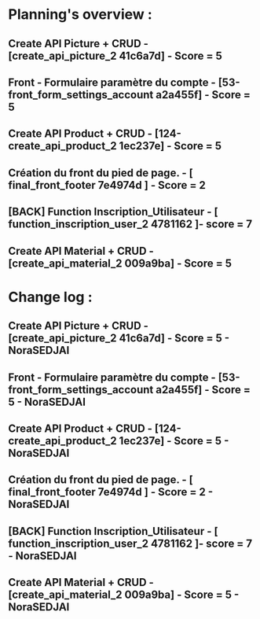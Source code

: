 # Planning's overview :

## Create API Picture + CRUD - [create_api_picture_2 41c6a7d] - Score = 5

## Front - Formulaire paramètre du compte - [53-front_form_settings_account a2a455f] - Score = 5

## Create API Product + CRUD - [124-create_api_product_2  1ec237e] - Score = 5

## Création du front du pied de page. - [ final_front_footer 7e4974d ] - Score = 2

## [BACK] Function Inscription_Utilisateur - [ function_inscription_user_2 4781162  ]- score = 7

## Create API Material + CRUD - [create_api_material_2 009a9ba] - Score = 5

# Change log :

## Create API Picture + CRUD - [create_api_picture_2 41c6a7d] - Score = 5 - NoraSEDJAI

## Front - Formulaire paramètre du compte - [53-front_form_settings_account a2a455f] - Score = 5 - NoraSEDJAI

## Create API Product + CRUD - [124-create_api_product_2  1ec237e] - Score = 5 - NoraSEDJAI

## Création du front du pied de page. - [ final_front_footer 7e4974d ] - Score = 2 - NoraSEDJAI

## [BACK] Function Inscription_Utilisateur - [ function_inscription_user_2 4781162  ]- score = 7 - NoraSEDJAI

## Create API Material + CRUD - [create_api_material_2 009a9ba] - Score = 5 - NoraSEDJAI